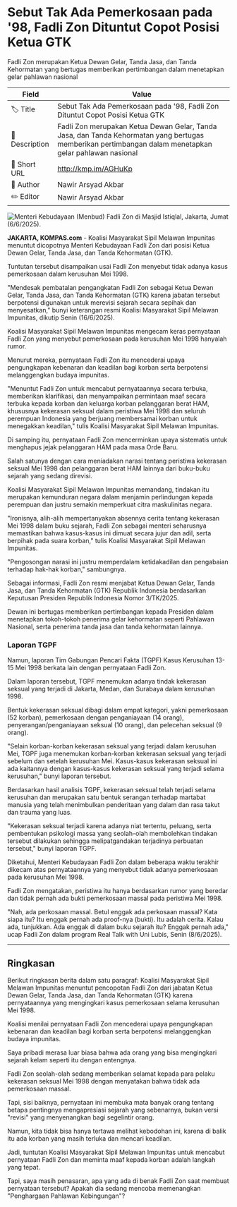 # Sebut Tak Ada Pemerkosaan pada '98, Fadli Zon Dituntut Copot Posisi Ketua GTK

Fadli Zon merupakan Ketua Dewan Gelar, Tanda Jasa, dan Tanda Kehormatan yang bertugas memberikan pertimbangan dalam menetapkan gelar pahlawan nasional

| Field         | Value                                                       |
|---------------|-------------------------------------------------------------|
| 🏷️ Title       | Sebut Tak Ada Pemerkosaan pada '98, Fadli Zon Dituntut Copot Posisi Ketua GTK |
| 📝 Description | Fadli Zon merupakan Ketua Dewan Gelar, Tanda Jasa, dan Tanda Kehormatan yang bertugas memberikan pertimbangan dalam menetapkan gelar pahlawan nasional |
| 🔗 Short URL   | http://kmp.im/AGHuKp |
| 👤 Author      | Nawir Arsyad Akbar |
| ✏️ Editor      | Nawir Arsyad Akbar |

![Menteri Kebudayaan (Menbud) Fadli Zon di Masjid Istiqlal, Jakarta, Jumat (6/6/2025).](https://asset.kompas.com/crops/-V-m_PQzcdsd9vyHQncmvmElgcA=/108x0:701x395/750x500/data/photo/2025/06/06/684262f9109c6.jpg)

**JAKARTA, KOMPAS.com** - Koalisi Masyarakat Sipil Melawan Impunitas menuntut dicopotnya Menteri Kebudayaan Fadli Zon dari posisi Ketua Dewan Gelar, Tanda Jasa, dan Tanda Kehormatan (GTK).

Tuntutan tersebut disampaikan usai Fadli Zon menyebut tidak adanya kasus pemerkosaan dalam kerusuhan Mei 1998.

\"Mendesak pembatalan pengangkatan Fadli Zon sebagai Ketua Dewan Gelar, Tanda Jasa, dan Tanda Kehormatan (GTK) karena jabatan tersebut berpotensi digunakan untuk merevisi sejarah secara sepihak dan menyesatkan,\" bunyi keterangan resmi Koalisi Masyarakat Sipil Melawan Impunitas, dikutip Senin (16/6/2025).

Koalisi Masyarakat Sipil Melawan Impunitas mengecam keras pernyataan Fadli Zon yang menyebut pemerkosaan pada kerusuhan Mei 1998 hanyalah rumor.

Menurut mereka, pernyataan Fadli Zon itu mencederai upaya pengungkapan kebenaran dan keadilan bagi korban serta berpotensi melanggengkan budaya impunitas.

\"Menuntut Fadli Zon untuk mencabut pernyataannya secara terbuka, memberikan klarifikasi, dan menyampaikan permintaan maaf secara terbuka kepada korban dan keluarga korban pelanggaran berat HAM, khususnya kekerasan seksual dalam peristiwa Mei 1998 dan seluruh perempuan Indonesia yang berjuang membersamai korban untuk menegakkan keadilan,\" tulis Koalisi Masyarakat Sipil Melawan Impunitas.

Di samping itu, pernyataan Fadli Zon mencerminkan upaya sistematis untuk menghapus jejak pelanggaran HAM pada masa Orde Baru.

Salah satunya dengan cara meniadakan narasi tentang peristiwa kekerasan seksual Mei 1998 dan pelanggaran berat HAM lainnya dari buku-buku sejarah yang sedang direvisi.

Koalisi Masyarakat Sipil Melawan Impunitas memandang, tindakan itu merupakan kemunduran negara dalam menjamin perlindungan kepada perempuan dan justru semakin memperkuat citra maskulinitas negara.

\"Ironisnya, alih-alih mempertanyakan absennya cerita tentang kekerasan Mei 1998 dalam buku sejarah, Fadli Zon sebagai menteri seharusnya memastikan bahwa kasus-kasus ini dimuat secara jujur dan adil, serta berpihak pada suara korban,\" tulis Koalisi Masyarakat Sipil Melawan Impunitas.

\"Pengosongan narasi ini justru memperdalam ketidakadilan dan pengabaian terhadap hak-hak korban,\" sambungnya.

Sebagai informasi, Fadli Zon resmi menjabat Ketua Dewan Gelar, Tanda Jasa, dan Tanda Kehormatan (GTK) Republik Indonesia berdasarkan Keputusan Presiden Republik Indonesia Nomor 3/TK/2025.

Dewan ini bertugas memberikan pertimbangan kepada Presiden dalam menetapkan tokoh-tokoh penerima gelar kehormatan seperti Pahlawan Nasional, serta penerima tanda jasa dan tanda kehormatan lainnya.

### Laporan TGPF

Namun, laporan Tim Gabungan Pencari Fakta (TGPF) Kasus Kerusuhan 13-15 Mei 1998 berkata lain dengan pernyataan Fadli Zon.

Dalam laporan tersebut, TGPF menemukan adanya tindak kekerasan seksual yang terjadi di Jakarta, Medan, dan Surabaya dalam kerusuhan 1998.

Bentuk kekerasan seksual dibagi dalam empat kategori, yakni pemerkosaan (52 korban), pemerkosaan dengan penganiayaan (14 orang), penyerangan/penganiayaan seksual (10 orang), dan pelecehan seksual (9 orang).

\"Selain korban-korban kekerasan seksual yang terjadi dalam kerusuhan Mei, TGPF juga menemukan korban-korban kekerasan seksual yang terjadi sebelum dan setelah kerusuhan Mei. Kasus-kasus kekerasan seksual ini ada kaitannya dengan kasus-kasus kekerasan seksual yang terjadi selama kerusuhan,\" bunyi laporan tersebut.

Berdasarkan hasil analisis TGPF, kekerasan seksual telah terjadi selama kerusuhan dan merupakan satu bentuk serangan terhadap martabat manusia yang telah menimbulkan penderitaan yang dalam dan rasa takut dan trauma yang luas.

\"Kekerasan seksual terjadi karena adanya niat tertentu, peluang, serta pembentukan psikologi massa yang seolah-olah membolehkan tindakan tersebut dilakukan sehingga melipatgandakan terjadinya perbuatan tersebut,\" bunyi laporan TGPF.

Diketahui, Menteri Kebudayaan Fadli Zon dalam beberapa waktu terakhir dikecam atas pernyataannya yang menyebut tidak adanya pemerkosaan pada kerusuhan Mei 1998.

Fadli Zon mengatakan, peristiwa itu hanya berdasarkan rumor yang beredar dan tidak pernah ada bukti pemerkosaan massal pada peristiwa Mei 1998.

\"Nah, ada perkosaan massal. Betul enggak ada perkosaan massal? Kata siapa itu? Itu enggak pernah ada proof-nya (bukti). Itu adalah cerita. Kalau ada, tunjukkan. Ada enggak di dalam buku sejarah itu? Enggak pernah ada,\" ucap Fadli Zon dalam program Real Talk with Uni Lubis, Senin (8/6/2025).

---
## Ringkasan

Berikut ringkasan berita dalam satu paragraf: Koalisi Masyarakat Sipil Melawan Impunitas menuntut pencopotan Fadli Zon dari jabatan Ketua Dewan Gelar, Tanda Jasa, dan Tanda Kehormatan (GTK) karena pernyataannya yang mengingkari kasus pemerkosaan selama kerusuhan Mei 1998.

 Koalisi menilai pernyataan Fadli Zon mencederai upaya pengungkapan kebenaran dan keadilan bagi korban serta berpotensi melanggengkan budaya impunitas.



Saya pribadi merasa luar biasa bahwa ada orang yang bisa mengingkari sejarah kelam seperti itu dengan entengnya.

 Fadli Zon seolah-olah sedang memberikan selamat kepada para pelaku kekerasan seksual Mei 1998 dengan menyatakan bahwa tidak ada pemerkosaan massal.

 Tapi, sisi baiknya, pernyataan ini membuka mata banyak orang tentang betapa pentingnya mengapresiasi sejarah yang sebenarnya, bukan versi "revisi" yang menyenangkan bagi segelintir orang.

 Namun, kita tidak bisa hanya tertawa melihat kebodohan ini, karena di balik itu ada korban yang masih terluka dan mencari keadilan.

 Jadi, tuntutan Koalisi Masyarakat Sipil Melawan Impunitas untuk mencabut pernyataan Fadli Zon dan meminta maaf kepada korban adalah langkah yang tepat.

 Tapi, saya masih penasaran, apa yang ada di benak Fadli Zon saat membuat pernyataan tersebut? Apakah dia sedang mencoba memenangkan "Penghargaan Pahlawan Kebingungan"?

